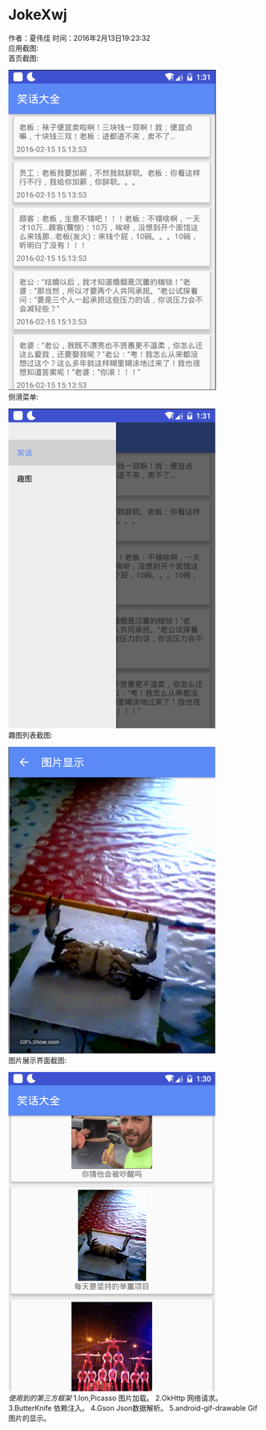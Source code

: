 # JokeXwj
作者：夏伟佳
时间：2016年2月13日19:23:32  
应用截图:  
首页截图:  

![image](https://raw.githubusercontent.com/xwjsdhr/JokeXwj/master/screenshot/home.png)  
侧滑菜单:  

![image](https://github.com/xwjsdhr/JokeXwj/blob/master/screenshot/drawer.png)  
趣图列表截图:  

![image](https://github.com/xwjsdhr/JokeXwj/blob/master/screenshot/funnypic.png)  
图片展示界面截图:  

![image](https://github.com/xwjsdhr/JokeXwj/blob/master/screenshot/funnypics.png)  
_使用到的第三方框架_
1.Ion,Picasso 图片加载。 
2.OkHttp 网络请求。 
3.ButterKnife 依赖注入。 
4.Gson Json数据解析。
5.android-gif-drawable Gif图片的显示。 

